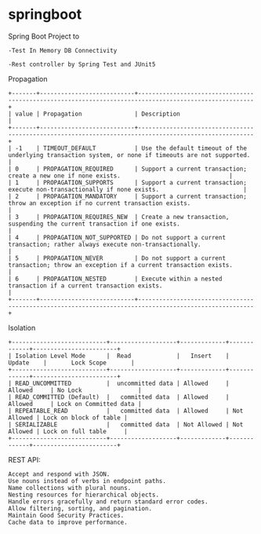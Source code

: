 # springboot
Spring Boot Project to 

	-Test In Memory DB Connectivity

	-Rest controller by Spring Test and JUnit5

Propagation

	+-------+---------------------------+-------------------------------------------------------------------------------------------------------+
	| value | Propagation 			    | Description													                                        |					
	+-------+---------------------------+-------------------------------------------------------------------------------------------------------+
	| -1 	| TIMEOUT_DEFAULT 		    | Use the default timeout of the underlying transaction system, or none if timeouts are not supported.	|
	| 0 	| PROPAGATION_REQUIRED 	    | Support a current transaction; create a new one if none exists. 						        |
	| 1 	| PROPAGATION_SUPPORTS 	    | Support a current transaction; execute non-transactionally if none exists. 				        |
	| 2 	| PROPAGATION_MANDATORY	    | Support a current transaction; throw an exception if no current transaction exists. 			        |
	| 3 	| PROPAGATION_REQUIRES_NEW 	| Create a new transaction, suspending the current transaction if one exists. 			            	|
	| 4 	| PROPAGATION_NOT_SUPPORTED | Do not support a current transaction; rather always execute non-transactionally. 				        |
	| 5 	| PROPAGATION_NEVER 		| Do not support a current transaction; throw an exception if a current transaction exists. 		  	|
	| 6 	| PROPAGATION_NESTED 		| Execute within a nested transaction if a current transaction exists. 					        |
	+-------+---------------------------+-------------------------------------------------------------------------------------------------------+

Isolation

	+---------------------------+-------------------+-------------+-------------+------------------------+
	| Isolation Level Mode      |  Read             |   Insert    |   Update    |       Lock Scope       |
	+---------------------------+-------------------+-------------+-------------+------------------------+
	| READ_UNCOMMITTED          |  uncommitted data | Allowed     | Allowed     | No Lock                |
	| READ_COMMITTED (Default)  |   committed data  | Allowed     | Allowed     | Lock on Committed data |
	| REPEATABLE_READ           |   committed data  | Allowed     | Not Allowed | Lock on block of table |
	| SERIALIZABLE              |   committed data  | Not Allowed | Not Allowed | Lock on full table     |
	+---------------------------+-------------------+-------------+-------------+------------------------+


REST API:
	
    Accept and respond with JSON. 
    Use nouns instead of verbs in endpoint paths. 
    Name collections with plural nouns. 
    Nesting resources for hierarchical objects. 
    Handle errors gracefully and return standard error codes. 
    Allow filtering, sorting, and pagination.
    Maintain Good Security Practices.
    Cache data to improve performance.
